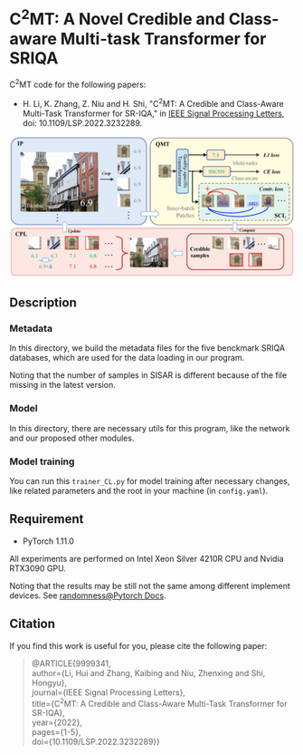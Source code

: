 # C<sup>2</sup>MT: A Novel Credible and Class-aware Multi-task Transformer for SRIQA

C<sup>2</sup>MT code for the following papers:

- H. Li, K. Zhang, Z. Niu and H. Shi, "C<sup>2</sup>MT: A Credible and Class-Aware Multi-Task Transformer for SR-IQA," in [IEEE Signal Processing Letters](https://ieeexplore.ieee.org/document/9999341), doi: 10.1109/LSP.2022.3232289.

![Framework](Framework.png)

## Description

### Metadata
In this directory, we build the metadata files for the five benckmark SRIQA databases, which are used for the data loading in our program.

Noting that the number of samples in SISAR is different because of the file missing in the latest version.

### Model
In this directory, there are necessary utils for this program, like the network and our proposed other modules.

### Model training
You can run this `trainer_CL.py` for model training after necessary changes, like related parameters and the root in your machine (in `config.yaml`).

## Requirement
- PyTorch 1.11.0

All experiments are performed on Intel Xeon Silver 4210R CPU and Nvidia RTX3090 GPU.

Noting that the results may be still not the same among different implement devices. See [randomness@Pytorch Docs](https://pytorch.org/docs/stable/notes/randomness.html).

## Citation
If you find this work is useful for you, please cite the following paper:
>@ARTICLE{9999341,  
>author={Li, Hui and Zhang, Kaibing and Niu, Zhenxing and Shi, Hongyu},  
>journal={IEEE Signal Processing Letters},   
>title={C<sup>2</sup>MT: A Credible and Class-Aware Multi-Task Transformer for SR-IQA},   
>year={2022},  
>pages={1-5},  
>doi={10.1109/LSP.2022.3232289}}
